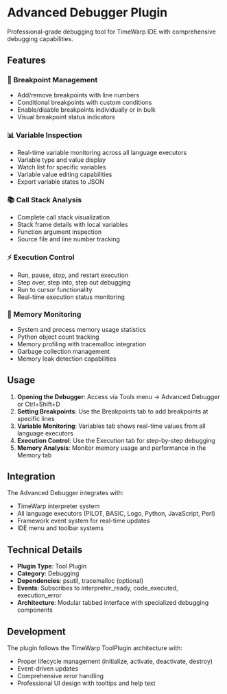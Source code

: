 # Advanced Debugger Plugin

Professional-grade debugging tool for TimeWarp IDE with comprehensive debugging capabilities.

## Features

### 🔴 Breakpoint Management
- Add/remove breakpoints with line numbers
- Conditional breakpoints with custom conditions
- Enable/disable breakpoints individually or in bulk
- Visual breakpoint status indicators

### 📊 Variable Inspection  
- Real-time variable monitoring across all language executors
- Variable type and value display
- Watch list for specific variables
- Variable value editing capabilities
- Export variable states to JSON

### 📚 Call Stack Analysis
- Complete call stack visualization
- Stack frame details with local variables
- Function argument inspection
- Source file and line number tracking

### ⚡ Execution Control
- Run, pause, stop, and restart execution
- Step over, step into, step out debugging
- Run to cursor functionality
- Real-time execution status monitoring

### 💾 Memory Monitoring
- System and process memory usage statistics
- Python object count tracking
- Memory profiling with tracemalloc integration
- Garbage collection management
- Memory leak detection capabilities

## Usage

1. **Opening the Debugger**: Access via Tools menu → Advanced Debugger or Ctrl+Shift+D
2. **Setting Breakpoints**: Use the Breakpoints tab to add breakpoints at specific lines
3. **Variable Monitoring**: Variables tab shows real-time values from all language executors
4. **Execution Control**: Use the Execution tab for step-by-step debugging
5. **Memory Analysis**: Monitor memory usage and performance in the Memory tab

## Integration

The Advanced Debugger integrates with:
- TimeWarp interpreter system
- All language executors (PILOT, BASIC, Logo, Python, JavaScript, Perl)
- Framework event system for real-time updates
- IDE menu and toolbar systems

## Technical Details

- **Plugin Type**: Tool Plugin
- **Category**: Debugging
- **Dependencies**: psutil, tracemalloc (optional)
- **Events**: Subscribes to interpreter_ready, code_executed, execution_error
- **Architecture**: Modular tabbed interface with specialized debugging components

## Development

The plugin follows the TimeWarp ToolPlugin architecture with:
- Proper lifecycle management (initialize, activate, deactivate, destroy)
- Event-driven updates
- Comprehensive error handling
- Professional UI design with tooltips and help text